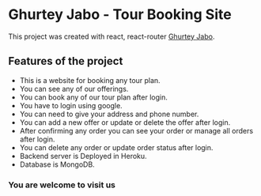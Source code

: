 # Ghurtey Jabo - Tour Booking Site

This project was created with react, react-router [Ghurtey Jabo](https://tourism-site-b8c78.web.app/).

## Features of the project

- This is a website for booking any tour plan.
- You can see any of our offerings.
- You can book any of our tour plan after login.
- You have to login using google.
- You can need to give your address and phone number.
- You can add a new offer or update or delete the offer after login.
- After confirming any order you can see your order or manage all orders after login.
- You can delete any order or update order status after login.
- Backend server is Deployed in Heroku.
- Database is MongoDB.

### You are welcome to visit us
